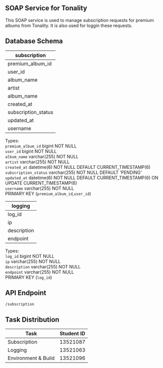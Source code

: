 ## SOAP Service for Tonality
This SOAP service is used to manage subscription requests for premium albums from Tonality. It is also used for loggin these requests.

## Database Schema
| subscription        |
|---------------------|
| premium_album_id    |
| user_id             |
| album_name          |
| artist              |
| album_name          |
| created_at          |
| subscription_status |
| updated_at          |
| username            |

Types:\
`premium_album_id` bigint NOT NULL\
`user_id` bigint NOT NULL\
`album_name` varchar(255) NOT NULL\
`artist` varchar(255) NOT NULL\
`created_at` datetime(6) NOT NULL DEFAULT CURRENT_TIMESTAMP(6)\
`subscription_status` varchar(255) NOT NULL DEFAULT 'PENDING'\
`updated_at` datetime(6) NOT NULL DEFAULT CURRENT_TIMESTAMP(6) ON UPDATE CURRENT_TIMESTAMP(6)\
`username` varchar(255) NOT NULL\
PRIMARY KEY (`premium_album_id`,`user_id`)

| logging     |
|-------------|
| log_id      |
| ip          |
| description |
| endpoint    |

Types:\
`log_id` bigint NOT NULL\
`ip` varchar(255) NOT NULL\
`description` varchar(255) NOT NULL\
`endpoint` varchar(255) NOT NULL\
PRIMARY KEY (`log_id`)

## API Endpoint
`/subscription`

## Task Distribution
| Task                | Student ID |
|---------------------|------------|
| Subscription        | 13521087   |
| Logging             | 13521063   |
| Environment & Build | 13521096   |